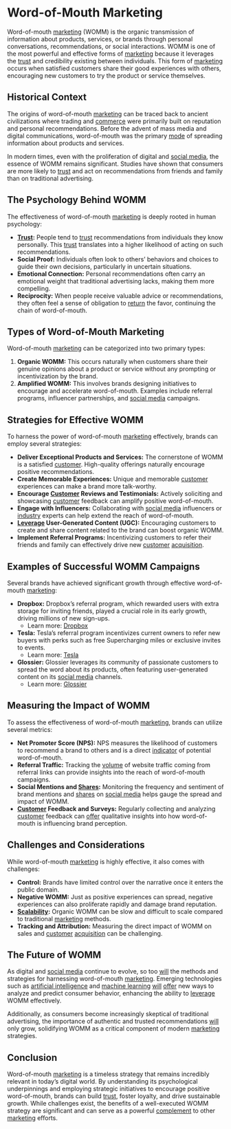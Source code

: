 # Word-of-Mouth Marketing

Word-of-mouth [marketing](../m/marketing.md) (WOMM) is the organic transmission of information about products, services, or brands through personal conversations, recommendations, or social interactions. WOMM is one of the most powerful and effective forms of [marketing](../m/marketing.md) because it leverages the [trust](../t/trust.md) and credibility existing between individuals. This form of [marketing](../m/marketing.md) occurs when satisfied customers share their good experiences with others, encouraging new customers to try the product or service themselves.

## Historical Context
The origins of word-of-mouth [marketing](../m/marketing.md) can be traced back to ancient civilizations where trading and [commerce](../c/commerce.md) were primarily built on reputation and personal recommendations. Before the advent of mass media and digital communications, word-of-mouth was the primary [mode](../m/mode.md) of spreading information about products and services.

In modern times, even with the proliferation of digital and [social media](../s/social_media.md), the essence of WOMM remains significant. Studies have shown that consumers are more likely to [trust](../t/trust.md) and act on recommendations from friends and family than on traditional advertising.

## The Psychology Behind WOMM
The effectiveness of word-of-mouth [marketing](../m/marketing.md) is deeply rooted in human psychology:
- **[Trust](../t/trust.md):** People tend to [trust](../t/trust.md) recommendations from individuals they know personally. This [trust](../t/trust.md) translates into a higher likelihood of acting on such recommendations.
- **Social Proof:** Individuals often look to others’ behaviors and choices to guide their own decisions, particularly in uncertain situations.
- **Emotional Connection:** Personal recommendations often carry an emotional weight that traditional advertising lacks, making them more compelling.
- **Reciprocity:** When people receive valuable advice or recommendations, they often feel a sense of obligation to [return](../r/return.md) the favor, continuing the chain of word-of-mouth.

## Types of Word-of-Mouth Marketing
Word-of-mouth [marketing](../m/marketing.md) can be categorized into two primary types:
1. **Organic WOMM:** This occurs naturally when customers share their genuine opinions about a product or service without any prompting or incentivization by the brand.
2. **Amplified WOMM:** This involves brands designing initiatives to encourage and accelerate word-of-mouth. Examples include referral programs, influencer partnerships, and [social media](../s/social_media.md) campaigns.

## Strategies for Effective WOMM
To harness the power of word-of-mouth [marketing](../m/marketing.md) effectively, brands can employ several strategies:
- **Deliver Exceptional Products and Services:** The cornerstone of WOMM is a satisfied [customer](../c/customer.md). High-quality offerings naturally encourage positive recommendations.
- **Create Memorable Experiences:** Unique and memorable [customer](../c/customer.md) experiences can make a brand more talk-worthy.
- **Encourage [Customer](../c/customer.md) Reviews and Testimonials:** Actively soliciting and showcasing [customer](../c/customer.md) feedback can amplify positive word-of-mouth.
- **Engage with Influencers:** Collaborating with [social media](../s/social_media.md) influencers or [industry](../i/industry.md) experts can help extend the reach of word-of-mouth.
- **[Leverage](../l/leverage.md) User-Generated Content (UGC):** Encouraging customers to create and share content related to the brand can boost organic WOMM.
- **Implement Referral Programs:** Incentivizing customers to refer their friends and family can effectively drive new [customer](../c/customer.md) [acquisition](../a/acquisition.md).

## Examples of Successful WOMM Campaigns
Several brands have achieved significant growth through effective word-of-mouth [marketing](../m/marketing.md):
- **Dropbox:** Dropbox’s referral program, which rewarded users with extra storage for inviting friends, played a crucial role in its early growth, driving millions of new sign-ups.
  - Learn more: [Dropbox](https://www.dropbox.com)
- **Tesla:** Tesla’s referral program incentivizes current owners to refer new buyers with perks such as free Supercharging miles or exclusive invites to events.
  - Learn more: [Tesla](https://www.tesla.com)
- **Glossier:** Glossier leverages its community of passionate customers to spread the word about its products, often featuring user-generated content on its [social media](../s/social_media.md) channels.
  - Learn more: [Glossier](https://www.glossier.com)

## Measuring the Impact of WOMM
To assess the effectiveness of word-of-mouth [marketing](../m/marketing.md), brands can utilize several metrics:
- **Net Promoter Score (NPS):** NPS measures the likelihood of customers to recommend a brand to others and is a direct [indicator](../i/indicator.md) of potential word-of-mouth.
- **Referral Traffic:** Tracking the [volume](../v/volume.md) of website traffic coming from referral links can provide insights into the reach of word-of-mouth campaigns.
- **Social Mentions and [Shares](../s/shares.md):** Monitoring the frequency and sentiment of brand mentions and [shares](../s/shares.md) on [social media](../s/social_media.md) helps gauge the spread and impact of WOMM.
- **[Customer](../c/customer.md) Feedback and Surveys:** Regularly collecting and analyzing [customer](../c/customer.md) feedback can [offer](../o/offer.md) qualitative insights into how word-of-mouth is influencing brand perception.

## Challenges and Considerations
While word-of-mouth [marketing](../m/marketing.md) is highly effective, it also comes with challenges:
- **Control:** Brands have limited control over the narrative once it enters the public domain.
- **Negative WOMM:** Just as positive experiences can spread, negative experiences can also proliferate rapidly and damage brand reputation.
- **[Scalability](../s/scalability.md):** Organic WOMM can be slow and difficult to scale compared to traditional [marketing](../m/marketing.md) methods.
- **Tracking and Attribution:** Measuring the direct impact of WOMM on sales and [customer](../c/customer.md) [acquisition](../a/acquisition.md) can be challenging.

## The Future of WOMM
As digital and [social media](../s/social_media.md) continue to evolve, so too [will](../w/will.md) the methods and strategies for harnessing word-of-mouth [marketing](../m/marketing.md). Emerging technologies such as [artificial intelligence](../a/artificial_intelligence_in_trading.md) and [machine learning](../m/machine_learning.md) [will](../w/will.md) [offer](../o/offer.md) new ways to analyze and predict consumer behavior, enhancing the ability to [leverage](../l/leverage.md) WOMM effectively.

Additionally, as consumers become increasingly skeptical of traditional advertising, the importance of authentic and trusted recommendations [will](../w/will.md) only grow, solidifying WOMM as a critical component of modern [marketing](../m/marketing.md) strategies.

## Conclusion
Word-of-mouth [marketing](../m/marketing.md) is a timeless strategy that remains incredibly relevant in today’s digital world. By understanding its psychological underpinnings and employing strategic initiatives to encourage positive word-of-mouth, brands can build [trust](../t/trust.md), foster loyalty, and drive sustainable growth. While challenges exist, the benefits of a well-executed WOMM strategy are significant and can serve as a powerful [complement](../c/complement.md) to other [marketing](../m/marketing.md) efforts.